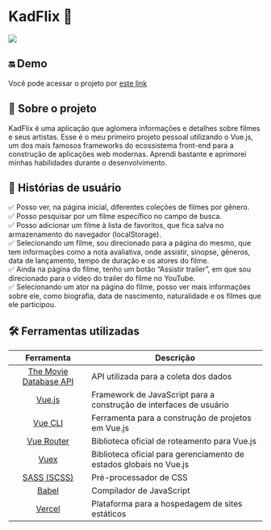 # KadFlix 🎥
![](https://i.imgur.com/2UPgC1z.png)

## 🔛 Demo
Você pode acessar o projeto por [este link](https://kadflix.vercel.app)

## 📖 Sobre o projeto
KadFlix é uma aplicação que aglomera informações e detalhes sobre filmes e seus artistas. Esse é o meu primeiro projeto pessoal utilizando o Vue.js, um dos mais famosos frameworks do ecossistema front-end para a construção de aplicações web modernas. Aprendi bastante e aprimorei minhas habilidades durante o desenvolvimento.

## 📱 Histórias de usuário
✅ Posso ver, na página inicial, diferentes coleções de filmes por gênero. <br>
✅ Posso pesquisar por um filme específico no campo de busca. <br>
✅ Posso adicionar um filme à lista de favoritos, que fica salva no armazenamento do navegador  (localStorage). <br>
✅ Selecionando um filme, sou direcionado para a página do mesmo, que tem informações como a nota avaliativa, onde assistir, sinopse, gêneros, data de lançamento, tempo de duração e os atores do filme. <br>
✅ Ainda na página do filme, tenho um botão “Assistir trailer”, em que sou direcionado para o vídeo do trailer do filme no YouTube. <br>
✅ Selecionando um ator na página do filme, posso ver mais informações sobre ele, como biografia, data de nascimento, naturalidade e os filmes que ele participou. <br>

## 🛠️ Ferramentas utilizadas

| Ferramenta             | Descrição   |
| :-------------:|--------------|
| [The Movie Database API](https://developers.themoviedb.org/3) | API utilizada para a coleta dos dados |
| [Vue.js](https://vuejs.org/) | Framework de JavaScript para a construção de interfaces de usuário |
| [Vue CLI](https://github.com/twitter/typeahead.js/blob/master/doc/bloodhound.md) | Ferramenta para a construção de projetos em Vue.js |
| [Vue Router](https://router.vuejs.org/) | Biblioteca oficial de roteamento para Vue.js |
| [Vuex](https://vuex.vuejs.org/) | 	Biblioteca oficial para gerenciamento de estados globais no Vue.js |
| [SASS (SCSS)](https://sass-lang.com/) |Pré-processador de CSS |
| [Babel](https://babeljs.io/) |Compilador de JavaScript |
| [Vercel](https://vercel.com/) | Plataforma para a hospedagem de sites estáticos |
